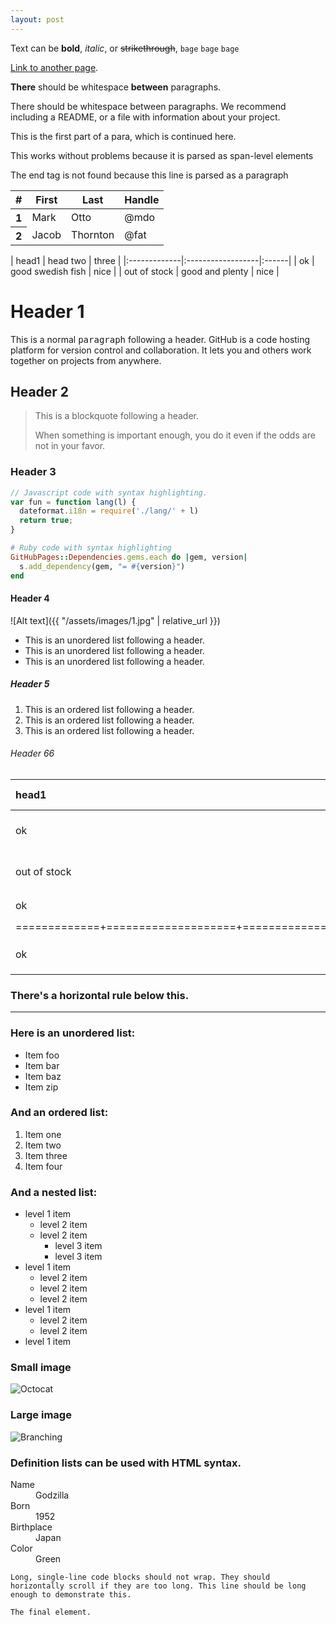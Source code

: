 ```yaml
---
layout: post
---
```


Text can be **bold**, _italic_, or ~~strikethrough~~, `bage`  ``bage``   ```bage```

[Link to another page](./another-page.html).

<b>There</b> should be whitespace <b>between</b> paragraphs.

There should be whitespace between paragraphs. We recommend including a README, or a file with information about your project.

<div markdown="1">This is the first part of a para,
which is continued here.
</div>

<p markdown="1">This works without problems because it is parsed as
span-level elements</p>

<div markdown="1" class="a">The end tag is not found because
this line is parsed as a paragraph

</div>

<table class="table table-bordered">
  <thead>
    <tr>
      <th >#</th>
      <th >First</th>
      <th >Last</th>
      <th >Handle</th>
    </tr>
  </thead>
  <tbody>
    <tr>
      <th >1</th>
      <td>Mark</td>
      <td>Otto</td>
      <td>@mdo</td>
    </tr>
    <tr>
      <th >2</th>
      <td>Jacob</td>
      <td>Thornton</td>
      <td>@fat</td>
    </tr>
  </tbody>
</table>

<div markdown="1" data-table >
| head1        | head two          | three |
|:-------------|:------------------|:------|
| ok           | good swedish fish | nice  |
| out of stock | good and plenty   | nice  |

</div>


# Header 1

This is a normal <kbd>paragraph</kbd> following a header. GitHub is a code hosting platform for version control and collaboration. It lets you and others work together on projects from anywhere.

## Header 2

> This is a blockquote following a header.
>
> When something is important enough, you do it even if the odds are not in your favor.

### Header 3

```js
// Javascript code with syntax highlighting.
var fun = function lang(l) {
  dateformat.i18n = require('./lang/' + l)
  return true;
}
```

```ruby
# Ruby code with syntax highlighting
GitHubPages::Dependencies.gems.each do |gem, version|
  s.add_dependency(gem, "= #{version}")
end
```

#### Header 4


![Alt text]({{ "/assets/images/1.jpg" | relative_url }})

*   This is an unordered list following a header.
*   This is an unordered list following a header.
*   This is an unordered list following a header.

##### Header 5

1.  This is an ordered list following a header.
2.  This is an ordered list following a header.
3.  This is an ordered list following a header.

###### Header 66

| head1        | head two          | three |
|:-------------|:------------------|:------|
| ok           | good swedish fish | nice  |
| out of stock | good and plenty   | nice  |
| ok           | good `oreos`      | hmm   |
|=============+====================+=============|
| ok           | good `zoute` drop | yumm  |



### There's a horizontal rule below this.

* * *

### Here is an unordered list:

*   Item foo
*   Item bar
*   Item baz
*   Item zip

### And an ordered list:

1.  Item one
1.  Item two
1.  Item three
1.  Item four

### And a nested list:

- level 1 item
  - level 2 item
  - level 2 item
    - level 3 item
    - level 3 item
- level 1 item
  - level 2 item
  - level 2 item
  - level 2 item
- level 1 item
  - level 2 item
  - level 2 item
- level 1 item

### Small image

![Octocat](https://github.githubassets.com/images/icons/emoji/octocat.png)

### Large image

![Branching](https://guides.github.com/activities/hello-world/branching.png)


### Definition lists can be used with HTML syntax.

<dl>
<dt>Name</dt>
<dd>Godzilla</dd>
<dt>Born</dt>
<dd>1952</dd>
<dt>Birthplace</dt>
<dd>Japan</dd>
<dt>Color</dt>
<dd>Green</dd>
</dl>

```
Long, single-line code blocks should not wrap. They should horizontally scroll if they are too long. This line should be long enough to demonstrate this.
```

```
The final element.
```
